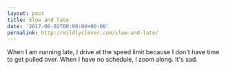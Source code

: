 ```yaml
---
layout: post
title: Slow and late
date: '2017-06-02T00:00:00+00:00'
permalink: http://mildlyclever.com/slow-and-late/
---
```

When I am running late, I drive at the speed limit because I don't have time to get pulled over. When I have no schedule, I zoom along. It's sad.
